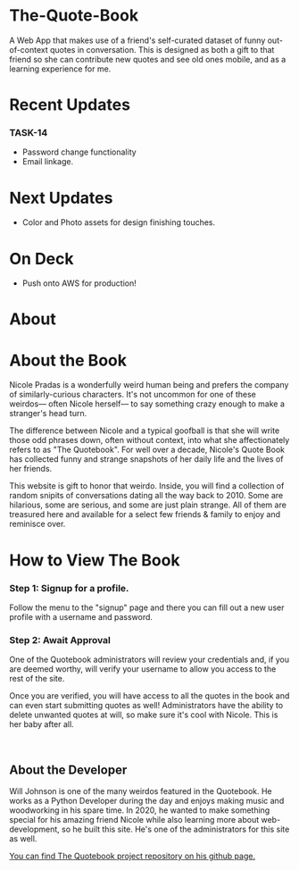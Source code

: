 # The-Quote-Book
A Web App that makes use of a friend's self-curated dataset of funny out-of-context quotes in conversation. This is designed as both a gift to that friend so she can contribute new quotes and see old ones mobile, and as a learning experience for me.




# Recent Updates

### TASK-14
- Password change functionality
- Email linkage.

# Next Updates
- Color and Photo assets for design finishing touches.

# On Deck
- Push onto AWS for production!


# About

<h1>About the Book</h1>
<p>Nicole Pradas is a wonderfully weird human being and prefers the company
of similarly-curious characters. It's not uncommon for one of these weirdos––
often Nicole herself–– to say something crazy enough to make a stranger's
head turn.</p>
<p> The difference between Nicole and a typical goofball is that she
will write those odd phrases down, often without context, into what she
affectionately refers to as "The Quotebook". For well over a decade,
Nicole's Quote Book has collected funny and strange snapshots of her
daily life and the lives of her friends.</p>

<p> This website is gift to honor that weirdo. Inside, you will find
a collection of random snipits of conversations dating all the way back to
2010. Some are hilarious, some are serious, and some are just plain strange.
All of them are treasured here and available for a select few friends &
family to enjoy and reminisce over. </p>

<h1> How to View The Book</h1>
<h3>Step 1: Signup for a profile.</h3>
 <p>Follow the menu to the "signup" page and there you can fill out a new
   user profile with a username and password.
 </p>
 <h3>Step 2: Await Approval</h3>
 <p>One of the Quotebook administrators will review your credentials and,
    if you are deemed worthy, will verify your username to allow you access
    to the rest of the site.</p>
 <p> Once you are verified, you will have access to all the quotes in the
   book and can even start submitting quotes as well! Administrators have
   the ability to delete unwanted quotes at will, so make sure it's cool with
   Nicole. This is her baby after all.</p>

 </br>
 <h2>About the Developer</h2>

 <p> Will Johnson is one of the many weirdos featured in the Quotebook.
  He works as a Python Developer during the day and enjoys making music
  and woodworking in his spare time. In 2020, he wanted to make something
  special for his amazing friend Nicole while also learning more about
  web-development, so he built this site. He's one of the administrators
  for this site as well.</p>

  <a href='https://github.com/Johnsoneer/The-Quote-Book'> You can find The
    Quotebook project repository on his github page. </a>

